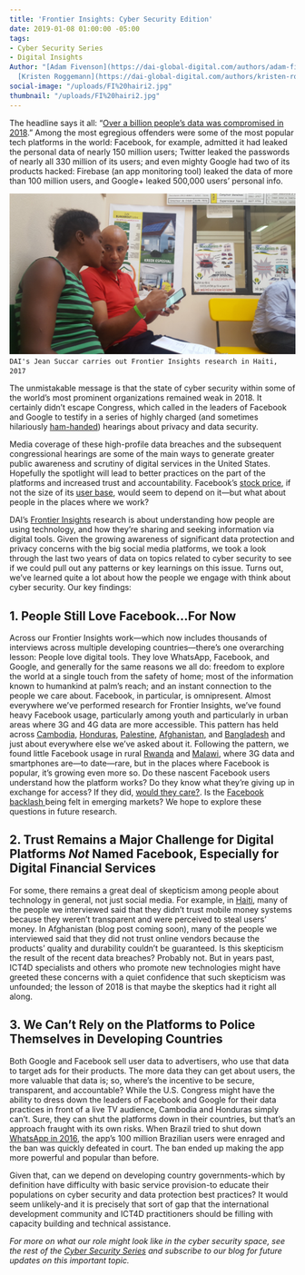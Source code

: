 ```yaml
---
title: 'Frontier Insights: Cyber Security Edition'
date: 2019-01-08 01:00:00 -05:00
tags:
- Cyber Security Series
- Digital Insights
Author: "[Adam Fivenson](https://dai-global-digital.com/authors/adam-fivenson/) &
  [Kristen Roggemann](https://dai-global-digital.com/authors/kristen-roggemann/)"
social-image: "/uploads/FI%20hairi2.jpg"
thumbnail: "/uploads/FI%20hairi2.jpg"
---
```


The headline says it all: “[Over a billion people’s data was compromised in 2018](https://nordvpn.com/blog/biggest-data-breaches-2018/).” Among the most egregious offenders were some of the most popular tech platforms in the world: Facebook, for example, admitted it had leaked the personal data of nearly 150 million users; Twitter leaked the passwords of nearly all 330 million of its users; and even mighty Google had two of its products hacked: Firebase (an app monitoring tool) leaked the data of more than 100 million users, and Google+ leaked 500,000 users’ personal info.

![FI hairi2.jpg](/uploads/FI%20hairi2.jpg)`DAI's Jean Succar carries out Frontier Insights research in Haiti, 2017`

<!--more-->

The unmistakable message is that the state of cyber security within some of the world’s most prominent organizations remained weak in 2018. It certainly didn’t escape Congress, which called in the leaders of Facebook and Google to testify in a series of highly charged (and sometimes hilariously [ham-handed](https://www.youtube.com/watch?v=t-lMIGV-dUI)) hearings about privacy and data security.

Media coverage of these high-profile data breaches and the subsequent congressional hearings are some of the main ways to generate greater public awareness and scrutiny of digital services in the United States. Hopefully the spotlight will lead to better practices on the part of the platforms and increased trust and accountability.  Facebook’s [stock price](https://www.newsweek.com/facebook-stock-price-fb-messenger-sharing-private-messages-netflix-spotify-1265319), if not the size of its [user base](https://www.aljazeera.com/news/2018/04/number-active-facebook-users-increased-scandals-180426073628185.html), would seem to depend on it—but what about people in the places where we work?

DAI’s [Frontier Insights](https://dai-global-digital.com/tags/?tag=digital-insights) research is about understanding how people are using technology, and how they’re sharing and seeking information via digital tools. Given the growing awareness of significant data protection and privacy concerns with the big social media platforms, we took a look through the last two years of data on topics related to cyber security to see if we could pull out any patterns or key learnings on this issue. Turns out, we’ve learned quite a lot about how the people we engage with think about cyber security. Our key findings:

## 1. People Still Love Facebook...For Now

Across our Frontier Insights work—which now includes thousands of interviews across multiple developing countries—there’s one overarching lesson: People love digital tools. They love WhatsApp, Facebook, and Google, and generally for the same reasons we all do: freedom to explore the world at a single touch from the safety of home; most of the information known to humankind at palm’s reach; and an instant connection to the people we care about. Facebook, in particular, is omnipresent. Almost everywhere we’ve performed research for Frontier Insights, we’ve found heavy Facebook usage, particularly among youth and particularly in urban areas where 3G and 4G data are more accessible. This pattern has held across [Cambodia](https://dai-global-digital.com/cambodia-civil-society-facebook.html), [Honduras](https://dai-global-digital.com/mobiles-in-central-america-digital-insights-honduras-part-2.html), [Palestine](https://dai-global-digital.com/consumer-insights-palestine-e-governance-readiness.html), [Afghanistan](https://dai-global-digital.com/consumer-insights-afghanistan-how-young-women-are-using-tech.html), and [Bangladesh](https://dai-global-digital.com/digital-insights-bangladesh-how-urban-youth-stay-connected.html) and just about everywhere else we’ve asked about it. Following the pattern, we found little Facebook usage in rural [Rwanda](https://dai-global-digital.com/digital-insights-rwanda.html) and [Malawi](https://dai-global-digital.com/digital-insights-malawi-communication-among-rural-communities.html), where 3G data and smartphones are—to date—rare, but in the places where Facebook is popular, it’s growing even more so. Do these nascent Facebook users understand how the platform works? Do they know what they’re giving up in exchange for access? If they did, [would they care?](http://nymag.com/intelligencer/amp/2019/01/youd-have-to-pay-someone-usd1-000-to-stop-using-facebook.html). Is the [Facebook backlash ](https://phys.org/news/2018-12-facebook-backlash-threatens-world-biggest.html) being felt in emerging markets? We hope to explore these questions in future research.

## 2. Trust Remains a Major Challenge for Digital Platforms *Not* Named Facebook, Especially for Digital Financial Services

For some, there remains a great deal of skepticism among people about technology in general, not just social media. For example, in [Haiti](https://dai-global-digital.com/digital-insights-would-haitians-use-mobile-money-for-banking.html), many of the people we interviewed said that they didn’t trust mobile money systems because they weren’t transparent and were perceived to steal users’ money. In Afghanistan (blog post coming soon), many of the people we interviewed said that they did not trust online vendors because the products’ quality and durability couldn’t be guaranteed. Is this skepticism the result of the recent data breaches? Probably not. But in years past, ICT4D specialists and others who promote new technologies might have greeted these concerns with a quiet confidence that such skepticism was unfounded; the lesson of 2018 is that maybe the skeptics had it right all along.

## 3. We Can’t Rely on the Platforms to Police Themselves in Developing Countries

Both Google and Facebook sell user data to advertisers, who use that data to target ads for their products. The more data they can get about users, the more valuable that data is; so, where’s the incentive to be secure, transparent, and accountable? While the U.S. Congress might have the ability to dress down the leaders of Facebook and Google for their data practices in front of a live TV audience, Cambodia and Honduras simply can’t. Sure, they can shut the platforms down in their countries, but that’s an approach fraught with its own risks. When Brazil tried to shut down [WhatsApp in 2016](https://techcrunch.com/2016/07/19/whatsapp-blocked-in-brazil-again/), the app’s 100 million Brazilian users were enraged and the ban was quickly defeated in court. The ban ended up making the app more powerful and popular than before.

Given that, can we depend on developing country governments-which by definition have difficulty with basic service provision-to educate their populations on cyber security and data protection best practices? It would seem unlikely-and it is precisely that sort of gap that the international development community and ICT4D practitioners should be filling with capacity building and technical assistance.

*For more on what our role might look like in the cyber security space, see the rest of the [Cyber Security Series](https://dai-global-digital.com/cybersecurity-series-part-1-trust-is-why-cyber-security-matters-to-digital-development.html) and subscribe to our blog for future updates on this important topic.*